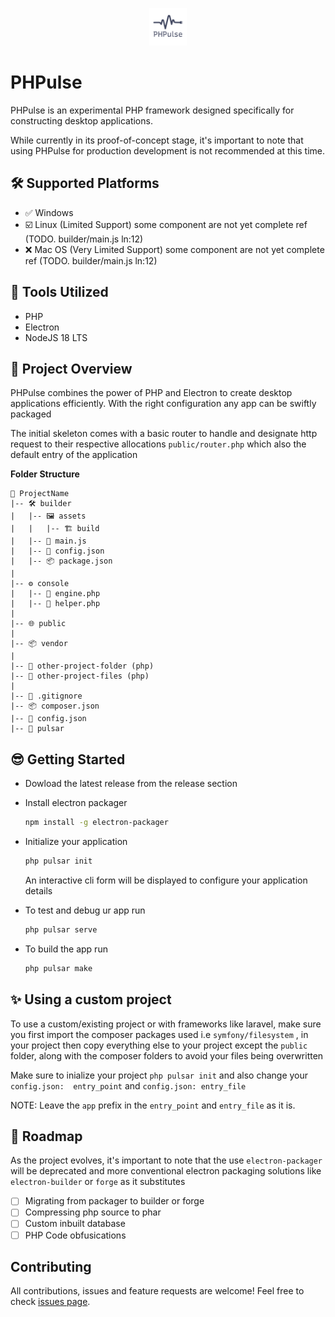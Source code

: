 <p style="text-align:center">
  <img src="https://raw.githubusercontent.com/ibnsultan/PHPulse/main/builder/assets/build/logo.png" alt="PHPulse Logo" width="60" height="60" />
</p>

# PHPulse

PHPulse is an experimental PHP framework designed specifically for constructing desktop applications. 

While currently in its proof-of-concept stage, it's important to note that using PHPulse for production development is not recommended at this time.

## 🛠️ Supported Platforms

- ✅ Windows
- ☑️ Linux (Limited Support)
  some component are not yet complete ref (TODO. builder/main.js ln:12)
- ❌ Mac OS (Very Limited Support)
  some component are not yet complete ref (TODO. builder/main.js ln:12)

## 🧰 Tools Utilized

- PHP
- Electron
- NodeJS 18 LTS

## 🚦 Project Overview

PHPulse combines the power of PHP and Electron to create desktop applications efficiently. With the right configuration any app can be swiftly packaged

The initial skeleton comes with a basic router to handle and designate http request to their respective allocations `public/router.php` which also the default entry of the application

**Folder Structure**

```
📁 ProjectName
|-- 🛠 builder
|   |-- 🖼 assets
|   |   |-- 🏗 build
|   |-- 📜 main.js
|   |-- 📄 config.json
|   |-- 📦 package.json
|
|-- ⚙️ console
|   |-- 🐘 engine.php
|   |-- 🤖 helper.php
|
|-- 🌐 public
|
|-- 📦 vendor
|
|-- 📂 other-project-folder (php)
|-- 📄 other-project-files (php)
|
|-- 📄 .gitignore
|-- 📦 composer.json
|-- 📄 config.json
|-- 🚀 pulsar

```

## 😎 Getting Started

- Dowload the latest release from the release section
- Install electron packager

  ```bash
  npm install -g electron-packager
  ```
- Initialize your application

  ```bash
  php pulsar init
  ```

  An interactive cli form will be displayed to configure your application details
- To test and debug ur app run

  ```bash
  php pulsar serve
  ```
- To build the app run

  ```bash
  php pulsar make
  ```

## ✨ Using a custom project

To use a custom/existing project or with frameworks like laravel, make sure you first import the composer packages used i.e `symfony/filesystem` , in your project then copy everything else to your project except the `public` folder, along with the composer folders to avoid your files being overwritten

Make sure to inialize your project `php pulsar init` and also change your `config.json:  entry_point` and `config.json: entry_file`

NOTE: Leave the `app` prefix in the `entry_point` and `entry_file` as it is.

## 🚧 Roadmap

As the project evolves, it's important to note that the use `electron-packager` will be deprecated and more conventional electron packaging solutions like `electron-builder` or `forge` as it substitutes

- [ ] Migrating from packager to builder or forge
- [ ] Compressing php source to phar
- [ ] Custom inbuilt database
- [ ] PHP Code obfusications

## Contributing

All contributions, issues and feature requests are welcome! Feel free to check [issues page](https://github.com/ibnsultan/PHPulse/issues).
